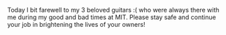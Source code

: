 Today I bit farewell to my 3 beloved guitars :( who were always there with me during my good and bad times at MIT. Please stay safe and continue your job in brightening the lives of your owners!
